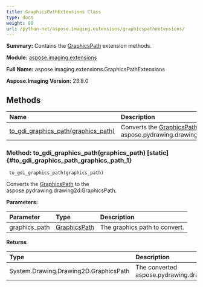 ```yaml
---
title: GraphicsPathExtensions Class
type: docs
weight: 80
url: /python-net/aspose.imaging.extensions/graphicspathextensions/
---
```


**Summary:** Contains the [GraphicsPath](/imaging/python-net/aspose.imaging/graphicspath/) extension methods.

**Module:** [aspose.imaging.extensions](/imaging/python-net/aspose.imaging.extensions/)

**Full Name:** aspose.imaging.extensions.GraphicsPathExtensions

**Aspose.Imaging Version:** 23.8.0

## **Methods**
| **Name** | **Description** |
| :- | :- |
| [to_gdi_graphics_path(graphics_path)](#to_gdi_graphics_path_graphics_path_1) | Converts the [GraphicsPath](/imaging/python-net/aspose.imaging/graphicspath/) to the aspose.pydrawing.drawing2d.GraphicsPath. |


### Method: to_gdi_graphics_path(graphics_path)  [static] {#to_gdi_graphics_path_graphics_path_1}


```
 to_gdi_graphics_path(graphics_path) 
```

Converts the [GraphicsPath](/imaging/python-net/aspose.imaging/graphicspath/) to the aspose.pydrawing.drawing2d.GraphicsPath.

**Parameters:**

| Parameter | Type | Description |
| :- | :- | :- |
| graphics_path | [GraphicsPath](/imaging/python-net/aspose.imaging/graphicspath) | The graphics path to convert. |

**Returns**

| Type | Description |
| :- | :- |
| System.Drawing.Drawing2D.GraphicsPath | The converted aspose.pydrawing.drawing2d.GraphicsPath. |


